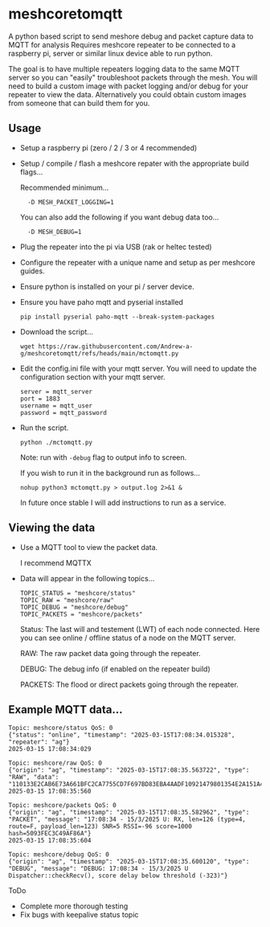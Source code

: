 # meshcoretomqtt
A python based script to send meshore debug and packet capture data to MQTT for analysis  Requires meshcore repeater to be connected to a raspberry pi, server or similar linux device able to run python.

The goal is to have multiple repeaters logging data to the same MQTT server so you can "easily" troubleshoot packets through the mesh.
You will need to build a custom image with packet logging and/or debug for your repeater to view the data.  Alternatively you could obtain custom images from someone that can build them for you.

## Usage
- Setup a raspberry pi (zero / 2 / 3 or 4 recommended)
- Setup / compile / flash a meshcore repater with the appropriate build flags...

  Recommended minimum...
  ```
    -D MESH_PACKET_LOGGING=1
  ```
  You can also add the following if you want debug data too...
  ```
    -D MESH_DEBUG=1
  ```
- Plug the repeater into the pi via USB (rak or heltec tested)
- Configure the repeater with a unique name and setup as per meshcore guides.
- Ensure python is installed on your pi / server device.
- Ensure you have paho mqtt and pyserial installed

  `pip install pyserial paho-mqtt --break-system-packages`
- Download the script...

  `wget https://raw.githubusercontent.com/Andrew-a-g/meshcoretomqtt/refs/heads/main/mctomqtt.py`
- Edit the config.ini file with your mqtt server.  You will need to update the configuration section with your mqtt server.
  ```
  server = mqtt_server
  port = 1883
  username = mqtt_user
  password = mqtt_password
  ```
- Run the script.

  `python ./mctomqtt.py`
  
  Note: run with `-debug` flag to output info to screen.

  If you wish to run it in the background run as follows...
  ```
  nohup python3 mctomqtt.py > output.log 2>&1 &
  ```

  In future once stable I will add instructions to run as a service.

## Viewing the data

- Use a MQTT tool to view the packet data.

  I recommend MQTTX
- Data will appear in the following topics...
  ```
  TOPIC_STATUS = "meshcore/status"
  TOPIC_RAW = "meshcore/raw"
  TOPIC_DEBUG = "meshcore/debug"
  TOPIC_PACKETS = "meshcore/packets"
  ```
  Status: The last will and testement (LWT) of each node connected.  Here you can see online / offline status of a node on the MQTT server.

  RAW: The raw packet data going through the repeater.

  DEBUG: The debug info (if enabled on the repeater build)

  PACKETS: The flood or direct packets going through the repeater.

## Example MQTT data...
```
Topic: meshcore/status QoS: 0
{"status": "online", "timestamp": "2025-03-15T17:08:34.015328", "repeater": "ag"}
2025-03-15 17:08:34:029

Topic: meshcore/raw QoS: 0
{"origin": "ag", "timestamp": "2025-03-15T17:08:35.563722", "type": "RAW", "data": "110133E2CAB6E73A661BFC2CA7755CD7F697BD83EBA4AADF10921479801354E2A151A411B4D5673C1C01EDF897AE28E57079FAF5238BB325C10F01E583EEB660ECECDD50AC62925A823CD1D979F9D61B9E9D96294E8B604A86E37E069AE45AD318AA186FBDA0099101F40F0367DAF3FF43524E205465726D696E616C2031"}
2025-03-15 17:08:35:560

Topic: meshcore/packets QoS: 0
{"origin": "ag", "timestamp": "2025-03-15T17:08:35.582962", "type": "PACKET", "message": "17:08:34 - 15/3/2025 U: RX, len=126 (type=4, route=F, payload_len=123) SNR=5 RSSI=-96 score=1000 hash=5093FEC3C49AF86A"}
2025-03-15 17:08:35:604

Topic: meshcore/debug QoS: 0
{"origin": "ag", "timestamp": "2025-03-15T17:08:35.600120", "type": "DEBUG", "message": "DEBUG: 17:08:34 - 15/3/2025 U Dispatcher::checkRecv(), score delay below threshold (-323)"}
```

ToDo
- Complete more thorough testing
- Fix bugs with keepalive status topic